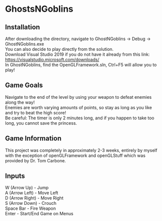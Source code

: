 # GhostsNGoblins

## Installation
After downloading the directory, navigate to GhostNGoblins -> Debug -> GhostNGoblins.exe \
You can also decide to play directly from the solution. \
Download Visual Studio 2019 if you do not have it already from this link: https://visualstudio.microsoft.com/downloads/ \
In GhostNGoblins, find the OpenGLFramework.sln, Ctrl+F5 will allow you to play!

## Game Goals
Navigate to the end of the level by using your weapon to defeat enemies along the way! \
Enemies are worth varying amounts of points, so stay as long as you like and try to beat the high score! \
Be careful: The timer is only 2 minutes long, and if you happen to take too long, you cannot save the princess.

## Game Information
This project was completely in approximately 2-3 weeks, entirely by myself with the exception of openGLFramework and openGLStuff which was provided by Dr. Tom Carbone.

## Inputs
W (Arrow Up) - Jump \
A (Arrow Left) - Move Left \
D (Arrow Right) - Move Right \
S (Arrow Down) - Crouch \
Space Bar - Fire Weapon \
Enter - Start/End Game on Menus
